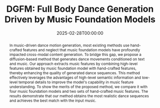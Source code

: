 ---
title: "DGFM: Full Body Dance Generation Driven by Music Foundation Models"
date: 2025-02-28T00:00:00
authors: ["Xinran Liu", "Zhenhua Feng", "Diptesh Kanojia", "Wenwu Wang"]
publication_types: ["3"]
abstract: "In music-driven dance motion generation, most existing methods use hand-crafted features and neglect that music foundation models have profoundly impacted cross-modal content generation. To bridge this gap, we propose a diffusion-based method that generates dance movements conditioned on text and music. Our approach extracts music features by combining high-level features obtained by music foundation model with hand-crafted features, thereby enhancing the quality of generated dance sequences. This method effectively leverages the advantages of high-level semantic information and low-level temporal details to improve the model's capability in music feature understanding. To show the merits of the proposed method, we compare it with four music foundation models and two sets of hand-crafted music features. The results demonstrate that our method obtains the most realistic dance sequences and achieves the best match with the input music."
featured: false
publication: "*arXiv preprint arXiv:2502.20176*"
url_pdf: "https://arxiv.org/abs/2502.20176"
url_preprint: "https://arxiv.org/abs/2502.20176"
tags: ["dance generation", "music foundation models", "diffusion", "cross-modal"]
---